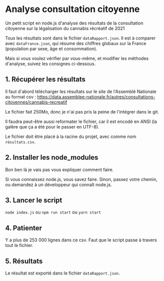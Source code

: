 # Analyse consultation citoyenne

Un petit script en node.js d'analyse des résultats de la consultation citoyenne sur la légalisation du cannabis récréatif de 2021

Tous les résultats sont dans le fichier `dataRapport.json`.
Il est à comparer avec `dataFrance.json`, qui résume des chiffres globaux sur la France (population par sexe, âge et consommation).

Mais si vous voulez vérifier par vous-même, et modifier les méthodes d'analyse, suivez les consignes ci-dessous.

## 1. Récupérer les résultats

Il faut d'abord télécharger les résultats sur le site de l'Assemblé Nationale au format csv : https://data.assemblee-nationale.fr/autres/consultations-citoyennes/cannabis-recreatif

Le fichier fait 250Mo, donc je n'ai pas pris la peine de l'intégrer dans le git.

Il faudra peut-être aussi reformater le fichier, car il est encodé en ANSI (la galère que ça a été pour le passer en UTF-8).

Le fichier doit être placé à la racine du projet, avec comme nom `résultats.csv`.

## 2. Installer les node_modules

Bon ben là je vais pas vous expliquer comment faire.

Si vous connaissez node.js, vous savez faire.
Sinon, passez votre chemin, ou demandez à un développeur qui connaît node.js.

## 3. Lancer le script

`node index.js` ou `npm run start` ou `yarn start`

## 4. Patienter

Y a plus de 253 000 lignes dans ce csv. Faut que le script passe à travers tout le fichier.

## 5. Résultats

Le résultat est exporté dans le fichier `dataRapport.json`.
